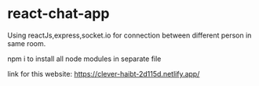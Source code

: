 # react-chat-app
Using reactJs,express,socket.io for connection between different person in same room.

npm i
to install all node modules in separate file

link for this website:
https://clever-haibt-2d115d.netlify.app/


